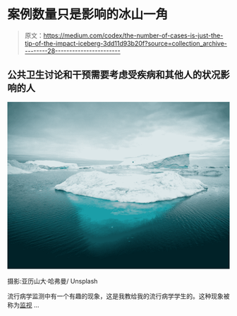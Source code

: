 # 案例数量只是影响的冰山一角

> 原文：<https://medium.com/codex/the-number-of-cases-is-just-the-tip-of-the-impact-iceberg-3dd11d93b20f?source=collection_archive---------28----------------------->

## 公共卫生讨论和干预需要考虑受疾病和其他人的状况影响的人

![](img/8423656b3e107e778e1ff9b3e00e1b43.png)

摄影:亚历山大·哈弗曼/ Unsplash

流行病学监测中有一个有趣的现象，这是我教给我的流行病学学生的。这种现象被称为[监视](https://www.bmj.com/content/374/bmj.n2126) …